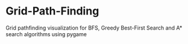 # Grid-Path-Finding
Grid pathfinding visualization for BFS, Greedy Best-First Search and A* search algorithms using pygame
